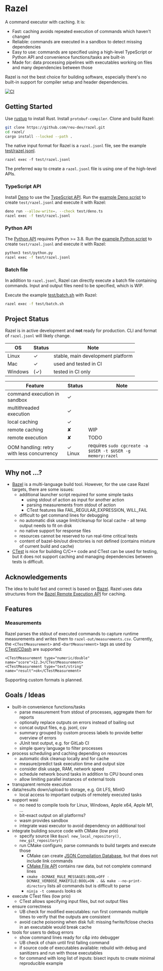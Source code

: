 # Razel

A command executor with caching. It is:

* Fast: caching avoids repeated execution of commands which haven't changed
* Reliable: commands are executed in a sandbox to detect missing dependencies
* Easy to use: commands are specified using a high-level TypeScript or Python API and convenience functions/tasks are
  built-in
* Made for: data processing pipelines with executables working on files and many dependencies between those

Razel is not the best choice for building software, especially there's no built-in support for compiler setup and header
dependencies.

[![CI](https://github.com/reu-dev/razel/actions/workflows/ci.yml/badge.svg)](https://github.com/reu-dev/razel/actions/workflows/ci.yml)

## Getting Started

Use [rustup](https://rustup.rs/) to install Rust. Install `protobuf-compiler`. Clone and build Razel:

```bash
git clone https://github.com/reu-dev/razel.git
cd razel/
cargo install --locked --path .
```

The native input format for Razel is a `razel.jsonl` file, see the example [test/razel.jsonl](test/razel.jsonl).
```
razel exec -f test/razel.jsonl
```

The preferred way to create a `razel.jsonl` file is using one of the high-level APIs.

### TypeScript API

Install [Deno](https://deno.land/) to use the [TypeScript API](include/deno/razel.ts).
Run the [example Deno script](test/deno.ts) to create `test/razel.jsonl` and execute it with Razel:

```bash
deno run --allow-write=. --check test/deno.ts
razel exec -f test/razel.jsonl
```

### Python API

The [Python API](include/python/razel.py) requires Python >= 3.8.
Run the [example Python script](test/python.py) to create `test/razel.jsonl` and execute it with Razel:

```bash
python3 test/python.py
razel exec -f test/razel.jsonl
```

### Batch file

In addition to `razel.jsonl`, Razel can directly execute a batch file containing commands.
Input and output files need to be specified, which is WIP.

Execute the example [test/batch.sh](test/batch.sh) with Razel:

```bash
razel exec -f test/batch.sh
```

## Project Status

Razel is in active development and **not** ready for production. CLI and format of `razel.jsonl` will likely change.

| OS      | Status | Note                              |
|---------|--------|-----------------------------------|
| Linux   | ✓      | stable, main development platform |
| Mac     | ✓      | used and tested in CI             |
| Windows | (✓)    | tested in CI only                 |

| Feature                                   | Status  | Note                                                       |
|-------------------------------------------|---------|------------------------------------------------------------|
| command execution in sandbox              | ✓       |                                                            |
| multithreaded execution                   | ✓       |                                                            |
| local caching                             | ✓       |                                                            |
| remote caching                            | ✘       | WIP                                                        |
| remote execution                          | ✘       | TODO                                                       |
| OOM handling: retry with less concurrency | ✓ Linux | requires `sudo cgcreate -a $USER -t $USER -g memory:razel` |

## Why not ...?

* [Bazel](https://bazel.build/) is a multi-language build tool. However, for the use case Razel targets, there are some
  issues:
    * additional launcher script required for some simple tasks
        * using stdout of action as input for another action
        * parsing measurements from stdout of action
        * CTest features like FAIL_REGULAR_EXPRESSION, WILL_FAIL
    * difficult to get command lines for debugging
    * no automatic disk usage limit/cleanup for local cache - all temp output needs to fit on disk
    * no native support for response files
    * resources cannot be reserved to run real-time critical tests
    * content of bazel-bin/out directories is not defined (contains mixture of current build and cache)
* [CTest](https://cmake.org/cmake/help/latest/manual/ctest.1.html) is nice for building C/C++ code and CTest can be used
  for testing,
  but it does not support caching and managing dependencies between tests is difficult.

## Acknowledgements

The idea to build fast and correct is based on [Bazel](https://bazel.build/). Razel uses data structures from
the [Bazel Remote Execution API](https://github.com/bazelbuild/remote-apis/blob/main/build/bazel/remote/execution/v2/remote_execution.proto)
for caching.

## Features

### Measurements

Razel parses the stdout of executed commands to capture runtime measurements and writes them to `razel-out/measurements.csv`.
Currently, the `<CTestMeasurement>` and `<DartMeasurement>` tags as used by [CTest/CDash](https://cmake.org/cmake/help/latest/command/ctest_test.html#additional-test-measurements) are supported:
```
<CTestMeasurement type="numeric/double" name="score">12.3</CTestMeasurement>
<CTestMeasurement type="text/string" name="result">ok</CTestMeasurement>
```
Supporting custom formats is planned.

## Goals / Ideas

* built-in convenience functions/tasks
    * parse measurement from stdout of processes, aggregate them for reports
    * optionally replace outputs on errors instead of bailing out
    * concat output files, e.g. jsonl, csv
    * summary grouped by custom process labels to provide better overview of errors
    * JUnit test output, e.g. for GitLab CI
    * simple query language to filter processes
* process scheduling and caching depending on resources
    * automatic disk cleanup locally and for cache
    * measure/predict task execution time and output size
    * consider disk usage, RAM, network speed
    * schedule network bound tasks in addition to CPU bound ones
    * allow limiting parallel instances of external tools
* transparent remote execution
* data/results down/upload to storage, e.g. Git LFS, MinIO
    * local access to important outputs of remotely executed tasks
* support wasi
    * no need to compile tools for Linux, Windows, Apple x64, Apple M1, ...
    * bit-exact output on all platforms?
    * wasm provides sandbox
    * integrate wasi executor to avoid dependency on additional tool
* integrate building source code with CMake (low prio)
    * specify source like `Bazel new_local_repository(), new_git_repository()`
    * run CMake configure, parse commands to build targets and execute those
        * CMake can create [JSON Compilation Database](https://clang.llvm.org/docs/JSONCompilationDatabase.html), but
          that does not include link commands
        * [CMake File API](https://cmake.org/cmake/help/latest/manual/cmake-file-api.7.html) contains raw data, but not
          complete command lines
        * `cmake -DCMAKE_RULE_MESSAGES:BOOL=OFF -DCMAKE_VERBOSE_MAKEFILE:BOOL=ON . && make --no-print-directory` lists
          all commands but is difficult to parse
        * `ninja -t commands` looks ok
* execute CTest files (low prio)
    * CTest allows specifying input files, but not output files
* ensure correctness
    * UB check for modified executables: run first commands multiple times to verify that the outputs are consistent
    * avoid cache poisoning when disk full: missing fwrite/fclose checks in an executable would break cache
* tools for users to debug errors
    * show command lines ready for c&p into debugger
    * UB check of chain until first failing command
    * if source code of executables available: rebuild with debug and sanitizers and run with those executables
    * for command with long list of inputs: bisect inputs to create minimal reproducible example
